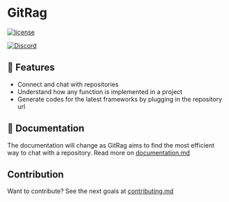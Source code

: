 # GitRag

[![license](https://img.shields.io/badge/license-MIT-blue)](https://github.com/shrideep-tamboli/GitRAG/blob/main/LICENSE)

[![Discord](https://img.shields.io/discord/1366502214419484772?label=GitRag&logo=discord&style=flat)](https://discord.gg/K897HuZjgB)


## 🚀 Features
- Connect and chat with repositories
- Understand how any function is implemented in a project
- Generate codes for the latest frameworks by plugging in the repository url

## 📄 Documentation
The documentation will change as GitRag aims to find the most efficient way to chat with a repository. Read more on [documentation.md](https://github.com/shrideep-tamboli/GitRAG/blob/main/documentation.md)

## Contribution
Want to contribute? See the next goals at [contributing.md](https://github.com/shrideep-tamboli/GitRAG/blob/main/CONTRIBUTING.md)
